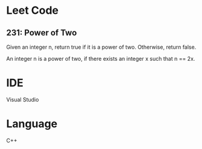 # Leet Code

## 231: Power of Two

Given an integer n, return true if it is a power of two. Otherwise, return false.

An integer n is a power of two, if there exists an integer x such that n == 2x.

# IDE
Visual Studio

# Language
C++
